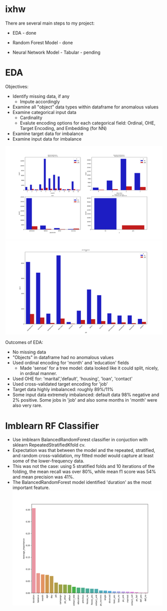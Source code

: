 # ixhw

There are several main steps to my project:

* EDA - done

* Random Forest Model - done

* Neural Network Model - Tabular - pending


# EDA
Objectives:
* Identify missing data, if any
  * Impute accordingly
* Examine all "object" data types within dataframe for anomalous values
* Examine categorical input data
  * Cardinality
  * Evalute encoding options for each categorical field: Ordinal, OHE, Target Encoding, and Embedding (for NN)
* Examine target data for imbalance
* Examine input data for imbalance

![EDA1](eda_charts_1.png)
![EDA2](eda_chart_2.png)

Outcomes of EDA:
* No missing data
* "Objects" in dataframe had no anomalous values 
* Used ordinal encoding for 'month' and 'education' fields
  * Made 'sense' for a tree model:  data looked like it could split, nicely, in ordinal manner.  
* Used OHE for: 'marital','default', 'housing', 'loan', 'contact'
* Used cross-validated target encoding for 'job'
* Target data highly imbalanced:  roughly 89%/11%
* Some input data extremely imbalanced: default data 98% negative and 2% positive.  Some jobs in 'job' and also some months in 'month' were also very rare.

# Imblearn RF Classifier
* Use imblearn BalancedRandomForest classifier in conjuction with sklearn RepeatedStratifiedKfold cv.
* Expectation was that between the model and the repeated, stratified, and random cross-validation, my fitted model would capture at least some of the lower-frequency data.
* This was not the case: using 5 stratified folds and 10 iterations of the folding, the mean recall was over 80%, while mean f1 score was 54% and mean precision was 41%.
* The BalancedRandomForest model identified 'duration' as the most important feature.
![RF1](RF_features.png)
